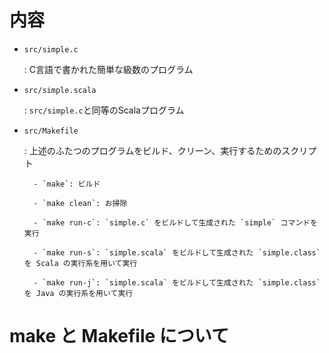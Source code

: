 # 内容

- `src/simple.c`

    : C言語で書かれた簡単な級数のプログラム

- `src/simple.scala`

    : `src/simple.c`と同等のScalaプログラム

- `src/Makefile`

    : 上述のふたつのプログラムをビルド、クリーン、実行するためのスクリプト

        - `make`: ビルド

        - `make clean`: お掃除

        - `make run-c`: `simple.c` をビルドして生成された `simple` コマンドを実行

        - `make run-s`: `simple.scala` をビルドして生成された `simple.class` を Scala の実行系を用いて実行

        - `make run-j`: `simple.scala` をビルドして生成された `simple.class` を Java の実行系を用いて実行

# make と Makefile について


